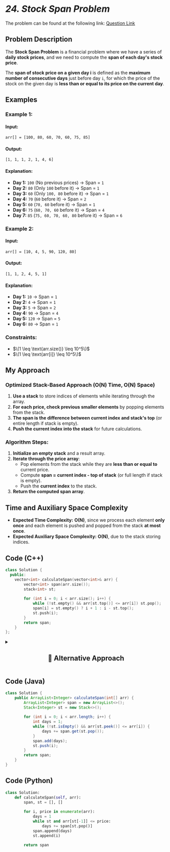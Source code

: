 # *24. Stock Span Problem*  

The problem can be found at the following link: [Question Link](https://www.geeksforgeeks.org/problems/stock-span-problem-1587115621/1)  

## **Problem Description**  

The **Stock Span Problem** is a financial problem where we have a series of **daily stock prices**, and we need to compute the **span of each day's stock price**.  

The **span of stock price on a given day i** is defined as the **maximum number of consecutive days** just before day `i`, for which the price of the stock on the given day is **less than or equal to its price on the current day**.  

## **Examples**  

### **Example 1:**  

#### **Input:**  
```plaintext
arr[] = [100, 80, 60, 70, 60, 75, 85]
```
#### **Output:**  
```plaintext
[1, 1, 1, 2, 1, 4, 6]
```
#### **Explanation:**  
- **Day 1:** `100` (No previous prices) → Span = `1`
- **Day 2:** `80` (Only `100` before it) → Span = `1`
- **Day 3:** `60` (Only `100, 80` before it) → Span = `1`
- **Day 4:** `70` (`60` before it) → Span = `2`
- **Day 5:** `60` (`70, 60` before it) → Span = `1`
- **Day 6:** `75` (`60, 70, 60` before it) → Span = `4`
- **Day 7:** `85` (`75, 60, 70, 60, 80` before it) → Span = `6`


### **Example 2:**  

#### **Input:**  
```plaintext
arr[] = [10, 4, 5, 90, 120, 80]
```
#### **Output:**  
```plaintext
[1, 1, 2, 4, 5, 1]
```
#### **Explanation:**  
- **Day 1:** `10` → Span = `1`
- **Day 2:** `4` → Span = `1`
- **Day 3:** `5` → Span = `2`
- **Day 4:** `90` → Span = `4`
- **Day 5:** `120` → Span = `5`
- **Day 6:** `80` → Span = `1`


### **Constraints:**  
- $\(1 \leq \text{arr.size()} \leq 10^5\)$  
- $\(1 \leq \text{arr[i]} \leq 10^5\)$  


## **My Approach**  

### **Optimized Stack-Based Approach (O(N) Time, O(N) Space)**  
1. **Use a stack** to store indices of elements while iterating through the array.  
2. **For each price, check previous smaller elements** by popping elements from the stack.  
3. **The span is the difference between current index and stack's top** (or entire length if stack is empty).  
4. **Push the current index into the stack** for future calculations.  

### **Algorithm Steps:**  
1. **Initialize an empty stack** and a result array.  
2. **Iterate through the price array**:  
   - Pop elements from the stack while they are **less than or equal to** current price.  
   - Compute **span = current index - top of stack** (or full length if stack is empty).  
   - Push the **current index** to the stack.  
3. **Return the computed span array**.  


## **Time and Auxiliary Space Complexity**  

- **Expected Time Complexity:** **O(N)**, since we process each element **only once** and each element is pushed and popped from the stack **at most once**.  
- **Expected Auxiliary Space Complexity:** **O(N)**, due to the stack storing indices.  


## **Code (C++)**  

```cpp
class Solution {
  public:
    vector<int> calculateSpan(vector<int>& arr) {
        vector<int> span(arr.size());
        stack<int> st;
        
        for (int i = 0; i < arr.size(); i++) {
            while (!st.empty() && arr[st.top()] <= arr[i]) st.pop();
            span[i] = st.empty() ? i + 1 : i - st.top();
            st.push(i);
        }
        return span;
    }
};
```


<details>
  <summary><h2 align="center">📌 Alternative Approach</h2></summary>

## **Optimized Approach Using Precomputed Span (O(N) Time, O(N) Space)**  
1. **Instead of using a stack, this approach precomputes span values directly.**  
2. **For each element, it checks the previous smaller values using the already computed spans.**  
3. **Time Complexity is O(N) because each element is processed once.**  

```cpp
class Solution {
  public:
    vector<int> calculateSpan(vector<int>& arr) {
        vector<int> span(arr.size());
        
        for (int i = 0; i < arr.size(); i++) {
            int spanCount = 1;
            while ((i - spanCount) >= 0 && arr[i - spanCount] <= arr[i]) {
                spanCount += span[i - spanCount];
            }
            span[i] = spanCount;
        }
        return span;
    }
};
```

🔹 **This approach avoids using a stack but still maintains O(N) complexity.**  

## **📊 Comparison of Approaches**  

| **Approach**            | ⏱️ **Time Complexity** | 🗂️ **Space Complexity** | ⚡ **Method**    | ✅ **Pros**                        | ⚠️ **Cons**                  |
|-------------------------|-----------------|------------------|---------------|---------------------------------|-----------------------------|
| **Stack-Based (Optimized)** | 🟢 O(N)        | 🟡 O(N)         | Stack         | Efficient and works for large `N` | Extra space for stack     |
| **Precomputed Span**    | 🟢 O(N)        | 🟡 O(N)         | Iteration     | Avoids stack but still efficient | Slightly complex logic    |


## 💡 **Best Choice?**  
- **For large constraints:** ✅ **Stack-Based Approach (O(N) Time, O(N) Space)** is the best.  
- **Alternative Efficient Approach:** ✅ **Precomputed Span (O(N) Time, O(N) Space)** can be used if stack is not preferred.  

</details>


## **Code (Java)**  

```java
class Solution {
    public ArrayList<Integer> calculateSpan(int[] arr) {
        ArrayList<Integer> span = new ArrayList<>();
        Stack<Integer> st = new Stack<>();
        
        for (int i = 0; i < arr.length; i++) {
            int days = 1;
            while (!st.isEmpty() && arr[st.peek()] <= arr[i]) {
                days += span.get(st.pop());
            }
            span.add(days);
            st.push(i);
        }
        return span;
    }
}
```


## **Code (Python)**  

```python
class Solution:
    def calculateSpan(self, arr):
        span, st = [], []
        
        for i, price in enumerate(arr):
            days = 1
            while st and arr[st[-1]] <= price:
                days += span[st.pop()]
            span.append(days)
            st.append(i)
        
        return span
```



